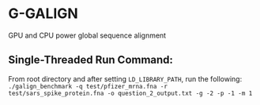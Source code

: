 # G-GALIGN
GPU and CPU power global sequence alignment

## Single-Threaded Run Command:
From root directory and after setting `LD_LIBRARY_PATH`, run the following:
``` ./galign_benchmark -q test/pfizer_mrna.fna -r test/sars_spike_protein.fna -o question_2_output.txt -g -2 -p -1 -m 1```